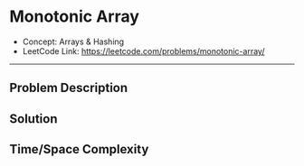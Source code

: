 # Monotonic Array

- Concept: Arrays & Hashing
- LeetCode Link: https://leetcode.com/problems/monotonic-array/

---

## Problem Description

## Solution

## Time/Space Complexity

